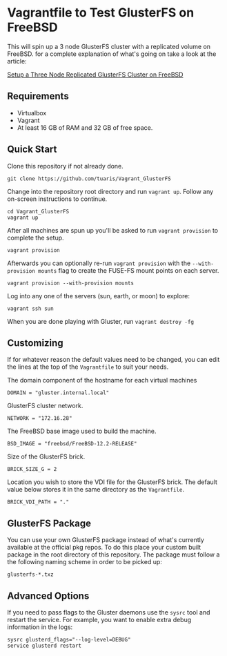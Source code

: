 # Vagrantfile to Test GlusterFS on FreeBSD

This will spin up a 3 node GlusterFS cluster with a replicated volume on FreeBSD.
for a complete explanation of what's going on take a look at the article:

[Setup a Three Node Replicated GlusterFS Cluster on FreeBSD](http://www.unibia.com/unibianet/freebsd/setup-three-node-replicated-glusterfs-cluster-freebsd)

## Requirements

- Virtualbox
- Vagrant
- At least 16 GB of RAM and 32 GB of free space.

## Quick Start

Clone this repository if not already done.

```
git clone https://github.com/tuaris/Vagrant_GlusterFS
```

Change into the repository root directory and run `vagrant up`.  Follow any
on-screen instructions to continue.

```
cd Vagrant_GlusterFS
vagrant up
```

After all machines are spun up you'll be asked to run `vagrant provision` to complete
the setup.

```
vagrant provision
```

Afterwards you can optionally re-run `vagrant provision` with the `--with-provision mounts` 
flag to create the FUSE-FS mount points on each server.

```
vagrant provision --with-provision mounts
```

Log into any one of the servers (sun, earth, or moon) to explore:

```
vagrant ssh sun
```

When you are done playing with Gluster, run `vagrant destroy -fg`

## Customizing

If for whatever reason the default values need to be changed, you can edit the
lines at the top of the `Vagrantfile` to suit your needs.


The domain component of the hostname for each virtual machines
```
DOMAIN = "gluster.internal.local"
```

GlusterFS cluster network.
```
NETWORK = "172.16.28"
```

The FreeBSD base image used to build the machine.
```
BSD_IMAGE = "freebsd/FreeBSD-12.2-RELEASE"
```

Size of the GlusterFS brick.
```
BRICK_SIZE_G = 2
```

Location you wish to store the VDI file for the GlusterFS brick.  The default
value below stores it in the same directory as the `Vagrantfile`.
```
BRICK_VDI_PATH = "."
```

## GlusterFS Package

You can use your own GlusterFS package instead of what's currently available
at the official pkg repos.  To do this place your custom built package in the 
root directory of this repository.  The package must follow a the following 
naming scheme in order to be picked up:

```
glusterfs-*.txz
```

## Advanced Options

If you need to pass flags to the Gluster daemons use the `sysrc` tool and restart
the service. For example, you want to enable extra debug information in the logs:

```
sysrc glusterd_flags="--log-level=DEBUG"
service glusterd restart
```

